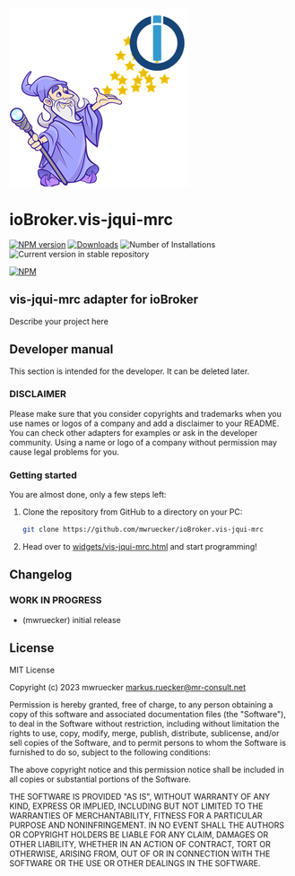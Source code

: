 ![Logo](admin/vis-jqui-mrc.png)
# ioBroker.vis-jqui-mrc

[![NPM version](https://img.shields.io/npm/v/iobroker.vis-jqui-mrc.svg)](https://www.npmjs.com/package/iobroker.vis-jqui-mrc)
[![Downloads](https://img.shields.io/npm/dm/iobroker.vis-jqui-mrc.svg)](https://www.npmjs.com/package/iobroker.vis-jqui-mrc)
![Number of Installations](https://iobroker.live/badges/vis-jqui-mrc-installed.svg)
![Current version in stable repository](https://iobroker.live/badges/vis-jqui-mrc-stable.svg)

[![NPM](https://nodei.co/npm/iobroker.vis-jqui-mrc.png?downloads=true)](https://nodei.co/npm/iobroker.vis-jqui-mrc/)

## vis-jqui-mrc adapter for ioBroker

Describe your project here

## Developer manual
This section is intended for the developer. It can be deleted later.

### DISCLAIMER

Please make sure that you consider copyrights and trademarks when you use names or logos of a company and add a disclaimer to your README.
You can check other adapters for examples or ask in the developer community. Using a name or logo of a company without permission may cause legal problems for you.

### Getting started

You are almost done, only a few steps left:
1. Clone the repository from GitHub to a directory on your PC:
    ```bash
    git clone https://github.com/mwruecker/ioBroker.vis-jqui-mrc
    ```

1. Head over to [widgets/vis-jqui-mrc.html](widgets/vis-jqui-mrc.html) and start programming!

## Changelog
<!--
    Placeholder for the next version (at the beginning of the line):
    ### **WORK IN PROGRESS**
-->

### **WORK IN PROGRESS**
* (mwruecker) initial release

## License
MIT License

Copyright (c) 2023 mwruecker <markus.ruecker@mr-consult.net>

Permission is hereby granted, free of charge, to any person obtaining a copy
of this software and associated documentation files (the "Software"), to deal
in the Software without restriction, including without limitation the rights
to use, copy, modify, merge, publish, distribute, sublicense, and/or sell
copies of the Software, and to permit persons to whom the Software is
furnished to do so, subject to the following conditions:

The above copyright notice and this permission notice shall be included in all
copies or substantial portions of the Software.

THE SOFTWARE IS PROVIDED "AS IS", WITHOUT WARRANTY OF ANY KIND, EXPRESS OR
IMPLIED, INCLUDING BUT NOT LIMITED TO THE WARRANTIES OF MERCHANTABILITY,
FITNESS FOR A PARTICULAR PURPOSE AND NONINFRINGEMENT. IN NO EVENT SHALL THE
AUTHORS OR COPYRIGHT HOLDERS BE LIABLE FOR ANY CLAIM, DAMAGES OR OTHER
LIABILITY, WHETHER IN AN ACTION OF CONTRACT, TORT OR OTHERWISE, ARISING FROM,
OUT OF OR IN CONNECTION WITH THE SOFTWARE OR THE USE OR OTHER DEALINGS IN THE
SOFTWARE.